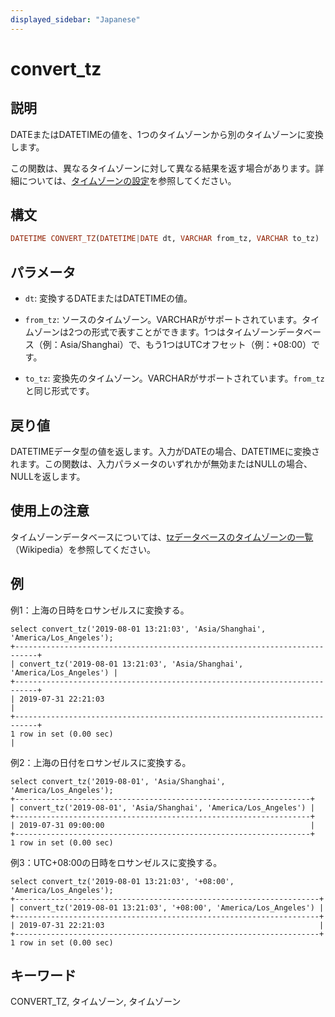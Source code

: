 ```yaml
---
displayed_sidebar: "Japanese"
---
```


# convert_tz

## 説明

DATEまたはDATETIMEの値を、1つのタイムゾーンから別のタイムゾーンに変換します。

この関数は、異なるタイムゾーンに対して異なる結果を返す場合があります。詳細については、[タイムゾーンの設定](../../../administration/timezone.md)を参照してください。

## 構文

```Haskell
DATETIME CONVERT_TZ(DATETIME|DATE dt, VARCHAR from_tz, VARCHAR to_tz)
```

## パラメータ

- `dt`: 変換するDATEまたはDATETIMEの値。

- `from_tz`: ソースのタイムゾーン。VARCHARがサポートされています。タイムゾーンは2つの形式で表すことができます。1つはタイムゾーンデータベース（例：Asia/Shanghai）で、もう1つはUTCオフセット（例：+08:00）です。

- `to_tz`: 変換先のタイムゾーン。VARCHARがサポートされています。`from_tz`と同じ形式です。

## 戻り値

DATETIMEデータ型の値を返します。入力がDATEの場合、DATETIMEに変換されます。この関数は、入力パラメータのいずれかが無効またはNULLの場合、NULLを返します。

## 使用上の注意

タイムゾーンデータベースについては、[tzデータベースのタイムゾーンの一覧](https://en.wikipedia.org/wiki/List_of_tz_database_time_zones)（Wikipedia）を参照してください。

## 例

例1：上海の日時をロサンゼルスに変換する。

```plaintext
select convert_tz('2019-08-01 13:21:03', 'Asia/Shanghai', 'America/Los_Angeles');
+---------------------------------------------------------------------------+
| convert_tz('2019-08-01 13:21:03', 'Asia/Shanghai', 'America/Los_Angeles') |
+---------------------------------------------------------------------------+
| 2019-07-31 22:21:03                                                       |
+---------------------------------------------------------------------------+
1 row in set (0.00 sec)                                                       |
```

例2：上海の日付をロサンゼルスに変換する。

```plaintext
select convert_tz('2019-08-01', 'Asia/Shanghai', 'America/Los_Angeles');
+------------------------------------------------------------------+
| convert_tz('2019-08-01', 'Asia/Shanghai', 'America/Los_Angeles') |
+------------------------------------------------------------------+
| 2019-07-31 09:00:00                                              |
+------------------------------------------------------------------+
1 row in set (0.00 sec)
```

例3：UTC+08:00の日時をロサンゼルスに変換する。

```plaintext
select convert_tz('2019-08-01 13:21:03', '+08:00', 'America/Los_Angeles');
+--------------------------------------------------------------------+
| convert_tz('2019-08-01 13:21:03', '+08:00', 'America/Los_Angeles') |
+--------------------------------------------------------------------+
| 2019-07-31 22:21:03                                                |
+--------------------------------------------------------------------+
1 row in set (0.00 sec)
```

## キーワード

CONVERT_TZ, タイムゾーン, タイムゾーン
